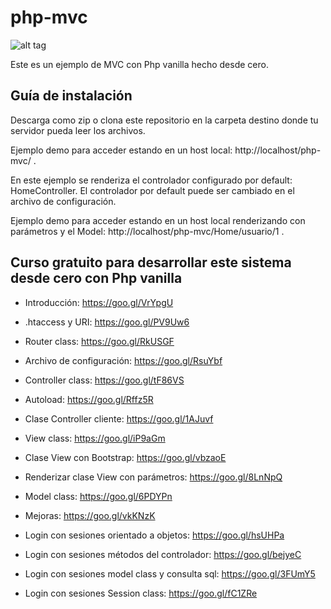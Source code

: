 # php-mvc 


![alt tag](https://cloud.githubusercontent.com/assets/10777626/25569022/ff391a18-2dd3-11e7-82f3-9b43775c6ce2.PNG)

Este es un ejemplo de MVC con Php vanilla hecho desde cero.

## Guía de instalación

Descarga como zip o clona este repositorio en la carpeta destino donde tu servidor pueda leer los archivos.

Ejemplo demo para acceder estando en un host local: http://localhost/php-mvc/ .

En este ejemplo se renderiza el controlador configurado por default: HomeController. El controlador por default puede ser cambiado en el archivo de configuración.

Ejemplo demo para acceder estando en un host local renderizando con parámetros y el Model: http://localhost/php-mvc/Home/usuario/1 .

## Curso gratuito para desarrollar este sistema desde cero con Php vanilla

+ Introducción: https://goo.gl/VrYpgU

+ .htaccess y URI: https://goo.gl/PV9Uw6

+ Router class: https://goo.gl/RkUSGF

+ Archivo de configuración: https://goo.gl/RsuYbf

+ Controller class: https://goo.gl/tF86VS

+ Autoload: https://goo.gl/Rffz5R

+ Clase Controller cliente: https://goo.gl/1AJuvf

+ View class: https://goo.gl/iP9aGm

+ Clase View con Bootstrap: https://goo.gl/vbzaoE

+ Renderizar clase View con parámetros: https://goo.gl/8LnNpQ

+ Model class: https://goo.gl/6PDYPn

+ Mejoras: https://goo.gl/vkKNzK

+ Login con sesiones orientado a objetos: https://goo.gl/hsUHPa

+ Login con sesiones métodos del controlador: https://goo.gl/bejyeC

+ Login con sesiones model class y consulta sql: https://goo.gl/3FUmY5

+ Login con sesiones Session class: https://goo.gl/fC1ZRe
